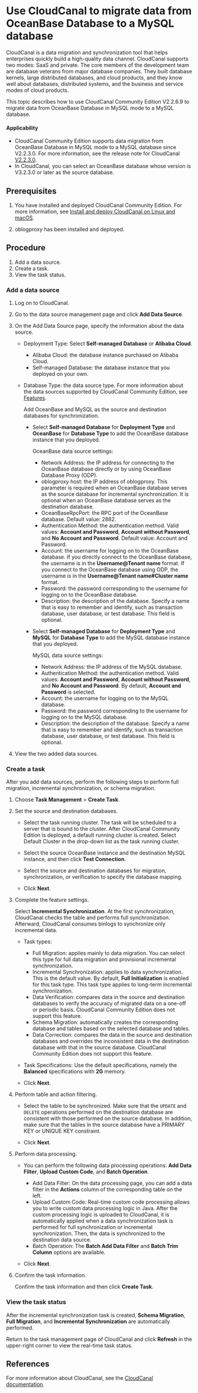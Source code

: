 # Use CloudCanal to migrate data from OceanBase Database to a MySQL database

CloudCanal is a data migration and synchronization tool that helps enterprises quickly build a high-quality data channel. CloudCanal supports two modes: SaaS and private. The core members of the development team are database veterans from major database companies. They built database kernels, large distributed databases, and cloud products, and they know well about databases, distributed systems, and the business and service modes of cloud products.

This topic describes how to use CloudCanal Community Edition V2.2.6.9 to migrate data from OceanBase Database in MySQL mode to a MySQL database.

<main id="notice" >
    <h4>Applicability</h4>
    <ul>
    <li>CloudCanal Community Edition supports data migration from OceanBase Database in MySQL mode to a MySQL database since V2.2.3.0. For more information, see the release note for CloudCanal <a href="https://www.clougence.com/cc-doc/releaseNote/rn-cloudcanal-2-2-3-0">V2.2.3.0</a>. </li>
    <li>In CloudCanal, you can select an OceanBase database whose version is V3.2.3.0 or later as the source database. </li>
    </ul>
  </main>

## Prerequisites

1. You have installed and deployed CloudCanal Community Edition. For more information, see [Install and deploy CloudCanal on Linux and macOS](https://www.clougence.com/cc-doc/install/install_linux).

2. oblogproxy has been installed and deployed. 
   <!-- For more information, see [Install oblogproxy](http://11.124.9.83:19898/obdoc/oms-enterprise/V3.4.0/zh-CN/index.html#/5.1.install-oblogproxy.html). -->

## Procedure

1. Add a data source.
2. Create a task.
3. View the task status.

### Add a data source

1. Log on to CloudCanal.

   <!-- ![Logon page of CloudCanal](https://obbusiness-private.oss-cn-shanghai.aliyuncs.com/doc/img/observer-enterprise/V4.0.0/data-migration/CloudCanal/%E7%99%BB%E5%BD%95CloudCanal.png) -->

2. Go to the data source management page and click **Add Data Source**.

   <!-- ![Add a data source](https://obbusiness-private.oss-cn-shanghai.aliyuncs.com/doc/img/observer-enterprise/V4.0.0/data-migration/CloudCanal/cloudcanal2.2.6.9/1%E6%96%B0%E5%A2%9E%E6%95%B0%E6%8D%AE%E6%BA%90.png) -->

3. On the Add Data Source page, specify the information about the data source.

   * Deployment Type: Select **Self-managed Database** or **Alibaba Cloud**.

      * Alibaba Cloud: the database instance purchased on Alibaba Cloud.
      * Self-managed Database: the database instance that you deployed on your own.

   * Database Type: the data source type. For more information about the data sources supported by CloudCanal Community Edition, see [Features](https://www.clougence.com/cc-doc/intro/product_func).

      Add OceanBase and MySQL as the source and destination databases for synchronization.

      * Select **Self-managed Database** for **Deployment Type** and **OceanBase** for **Database Type** to add the OceanBase database instance that you deployed.

         OceanBase data source settings:

         * Network Address: the IP address for connecting to the OceanBase database directly or by using OceanBase Database Proxy (ODP).
         * oblogproxy host: the IP address of oblogproxy. This parameter is required when an OceanBase database serves as the source database for incremental synchronization. It is optional when an OceanBase database serves as the destination database.
         * OceanBaseRpcPort: the RPC port of the OceanBase database. Default value: 2882.
         * Authentication Method: the authentication method. Valid values: **Account and Password**, **Account without Password**, and **No Account and Password**. Default value: Account and Password.
         * Account: the username for logging on to the OceanBase database. If you directly connect to the OceanBase database, the username is in the **Username@Tenant name** format. If you connect to the OceanBase database using ODP, the username is in the **Username@Tenant name#Cluster name** format.
         * Password: the password corresponding to the username for logging on to the OceanBase database.
         * Description: the description of the database. Specify a name that is easy to remember and identify, such as transaction database, user database, or test database. This field is optional.

         <!-- ![OceanBase](https://obbusiness-private.oss-cn-shanghai.aliyuncs.com/doc/img/observer-enterprise/V4.0.0/data-migration/CloudCanal/cloudcanal2.2.6.9/3ob%E6%95%B0%E6%8D%AE%E6%BA%90.png) -->

      * Select **Self-managed Database** for **Deployment Type** and **MySQL** for **Database Type** to add the MySQL database instance that you deployed.

         MySQL data source settings:

         * Network Address: the IP address of the MySQL database.
         * Authentication Method: the authentication method. Valid values: **Account and Password**, **Account without Password**, and **No Account and Password**. By default, **Account and Password** is selected.
         * Account: the username for logging on to the MySQL database.
         * Password: the password corresponding to the username for logging on to the MySQL database.
         * Description: the description of the database. Specify a name that is easy to remember and identify, such as transaction database, user database, or test database. This field is optional.

         <!-- ![MySQL](https://obbusiness-private.oss-cn-shanghai.aliyuncs.com/doc/img/observer-enterprise/V4.0.0/data-migration/CloudCanal/cloudcanal2.2.6.9/2mysql%E6%95%B0%E6%8D%AE%E6%BA%90.png) -->

4. View the two added data sources.

   <!-- ![View data sources](https://obbusiness-private.oss-cn-shanghai.aliyuncs.com/doc/img/observer-enterprise/V4.0.0/data-migration/CloudCanal/cloudcanal2.2.6.9/4ob312%E6%9F%A5%E7%9C%8B%E6%95%B0%E6%8D%AE%E6%BA%90.png) -->

### Create a task

After you add data sources, perform the following steps to perform full migration, incremental synchronization, or schema migration.

1. Choose **Task Management** > **Create Task**.

   <!-- ![Create a task](https://obbusiness-private.oss-cn-shanghai.aliyuncs.com/doc/img/observer-enterprise/V4.0.0/data-migration/CloudCanal/cloudcanal2.2.6.9/5%E5%88%9B%E5%BB%BA%E4%BB%BB%E5%8A%A1.png) -->

2. Set the source and destination databases.

   * Select the task running cluster. The task will be scheduled to a server that is bound to the cluster. After CloudCanal Community Edition is deployed, a default running cluster is created. Select Default Cluster in the drop-down list as the task running cluster.

   * Select the source OceanBase instance and the destination MySQL instance, and then click **Test Connection**.

   * Select the source and destination databases for migration, synchronization, or verification to specify the database mapping.

   * Click **Next**.

   <!-- ![Set the source and destination databases](https://obbusiness-private.oss-cn-shanghai.aliyuncs.com/doc/img/observer-enterprise/V4.0.0/data-migration/CloudCanal/cloudcanal2.2.6.9/6%E6%BA%90%E7%9B%AE%E6%A0%87%E5%BA%93%E8%AE%BE%E7%BD%AE.png) -->

3. Complete the feature settings.

   Select **Incremental Synchronization**. At the first synchronization, CloudCanal checks the table and performs full synchronization. Afterward, CloudCanal consumes binlogs to synchronize only incremental data.

   * Task types:

      * Full Migration: applies mainly to data migration. You can select this type for full data migration and provisional incremental synchronization.
      * Incremental Synchronization: applies to data synchronization. This is the default value. By default, **Full Initialization** is enabled for this task type. This task type applies to long-term incremental synchronization.
      * Data Verification: compares data in the source and destination databases to verify the accuracy of migrated data on a one-off or periodic basis. CloudCanal Community Edition does not support this feature.
      * Schema Migration: automatically creates the corresponding database and tables based on the selected database and tables.
      * Data Correction: compares the data in the source and destination databases and overrides the inconsistent data in the destination database with that in the source database. CloudCanal Community Edition does not support this feature.

   * Task Specifications: Use the default specifications, namely the **Balanced** specifications with **2G** memory.

   * Click **Next**.

   <!-- ![Complete the feature settings](https://obbusiness-private.oss-cn-shanghai.aliyuncs.com/doc/img/observer-enterprise/V4.0.0/data-migration/CloudCanal/cloudcanal2.2.6.9/7%E5%8A%9F%E8%83%BD%E9%85%8D%E7%BD%AE.png) -->

4. Perform table and action filtering.

   * Select the table to be synchronized. Make sure that the `UPDATE` and `DELETE` operations performed on the destination database are consistent with those performed on the source database. In addition, make sure that the tables in the source database have a PRIMARY KEY or UNIQUE KEY constraint.

   * Click **Next**.

   <!-- ![Perform table and action filtering](https://obbusiness-private.oss-cn-shanghai.aliyuncs.com/doc/img/observer-enterprise/V4.0.0/data-migration/CloudCanal/cloudcanal2.2.6.9/8%E8%A1%A8%26action%E8%BF%87%E6%BB%A4.png) -->

5. Perform data processing.

   * You can perform the following data processing operations: **Add Data Filter**, **Upload Custom Code**, and **Batch Operation**.

      * Add Data Filter: On the data processing page, you can add a data filter in the **Actions** column of the corresponding table on the left.
      * Upload Custom Code: Real-time custom code processing allows you to write custom data processing logic in Java. After the custom processing logic is uploaded to CloudCanal, it is automatically applied when a data synchronization task is performed for full synchronization or incremental synchronization. Then, the data is synchronized to the destination data source.
      * Batch Operation: The **Batch Add Data Filter** and **Batch Trim Column** options are available.

   * Click **Next**.

   <!-- ![Perform data processing](https://obbusiness-private.oss-cn-shanghai.aliyuncs.com/doc/img/observer-enterprise/V4.0.0/data-migration/CloudCanal/cloudcanal2.2.6.9/9%E6%95%B0%E6%8D%AE%E5%A4%84%E7%90%86.png) -->

6. Confirm the task information.

   Confirm the task information and then click **Create Task**.

   <!-- ![Confirm task information](https://obbusiness-private.oss-cn-shanghai.aliyuncs.com/doc/img/observer-enterprise/V4.0.0/data-migration/CloudCanal/cloudcanal2.2.6.9/10%E5%88%9B%E5%BB%BA%E7%A1%AE%E8%AE%A4.png) -->

### View the task status

After the incremental synchronization task is created, **Schema Migration**, **Full Migration**, and **Incremental Synchronization** are automatically performed.

Return to the task management page of CloudCanal and click **Refresh** in the upper-right corner to view the real-time task status.

<!-- ![View the task status](https://obbusiness-private.oss-cn-shanghai.aliyuncs.com/doc/img/observer-enterprise/V4.0.0/data-migration/CloudCanal/cloudcanal2.2.6.9/11%E6%9F%A5%E7%9C%8B%E4%BB%BB%E5%8A%A12.png) -->

## References

For more information about CloudCanal, see the [CloudCanal documentation](https://www.clougence.com/cc-doc/intro/product_intro/).
